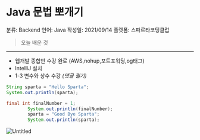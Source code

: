 # Java 문법 뽀개기

분류: Backend
언어: Java
작성일: 2021/09/14
플랫폼: 스파르타코딩클럽

> 오늘 배운 것
> 

---

- 웹개발 종합반 수강 완료 (AWS,nohup,포트포워딩,og태그)
- IntelliJ 설치
- 1-3 변수와 상수 수강 *(댓글 필기)*

```java
String sparta = "Hello Sparta";
System.out.println(sparta);

final int finalNumber = 1;
        System.out.println(finalNumber);
        sparta = "Good Bye Sparta";
        System.out.println(sparta);
```

![Untitled](Java%20%E1%84%86%E1%85%AE%E1%86%AB%E1%84%87%E1%85%A5%E1%86%B8%20%E1%84%88%E1%85%A9%E1%84%80%E1%85%A2%E1%84%80%E1%85%B5%20cac54a10ca6f44e49acab677d2f129f9/Untitled.png)